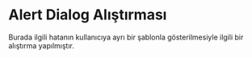 # Alert Dialog Alıştırması

Burada ilgili hatanın kullanıcıya ayrı bir şablonla gösterilmesiyle ilgili bir alıştırma yapılmıştır.
